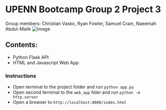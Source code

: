 # UPENN Bootcamp Group 2 Project 3
Group members: Christian Vasko, Ryan Fowler, Samuel Crain, Naeemah Abdul-Malik
![image](https://github.com/CriscentWolf/UPENN_Group2_Project3/assets/79270608/9027cb39-5c51-4403-94af-6fcebb1e57ed)


## Contents:
- Python Flask API
- HTML and Javascript Web App

### Instructions
- Open terminal to the project folder and run `python app.py`
- Open second terminal to the `web_app` foler and run `python -m http.server`
- Open a browser to `http://localhost:8000/index.html`
